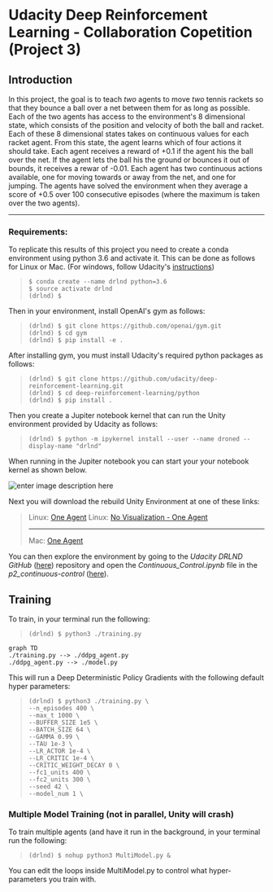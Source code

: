# Udacity Deep Reinforcement Learning - Collaboration Copetition (Project 3)
## Introduction

In this project, the goal is to teach $two$ agents to move $two$ tennis rackets so that they bounce a ball over a net between them for as long as possible. Each of the two agents has access to the environment's 8 dimensional state, which consists of the position and velocity of both the ball and racket. Each of these 8 dimensional states takes on continuous values for each racket agent. From this state, the agent learns which of four actions it should take. Each agent receives a reward of +0.1 if the agent his the ball over the net. If the agent lets the ball his the ground or bounces it out of bounds, it receives a rewar of -0.01. Each agent has two continuous actions available, one for moving towards or away from the net, and one for jumping. The agents have solved the environment when they average a score of +0.5 over 100 consecutive episodes (where the maximum is taken over the two agents).

---
### Requirements:
To replicate this results of this project you need to create a conda environment using python 3.6 and activate it. This can be done as follows for Linux or Mac. (For windows, follow Udacity's [instructions](https://github.com/udacity/deep-reinforcement-learning#dependencies))

>  ```console
>  $ conda create --name drlnd python=3.6
>  $ source activate drlnd
>  (drlnd) $
>  ```

Then in your environment, install OpenAI's gym as follows:
> ```console
> (drlnd) $ git clone https://github.com/openai/gym.git
> (drlnd) $ cd gym
> (drlnd) $ pip install -e .
> ```

After installing gym, you must install Udacity's required python packages as follows:
> ```console
> (drlnd) $ git clone https://github.com/udacity/deep-reinforcement-learning.git
> (drlnd) $ cd deep-reinforcement-learning/python
> (drlnd) $ pip install .
> ```

Then you create a Jupiter notebook kernel that can run the Unity environment provided by Udacity  as follows:
> ```console
> (drlnd) $ python -m ipykernel install --user --name droned --display-name "drlnd"
> ```

When running in the Jupiter notebook you can start your your notebook kernel as shown below.

![enter image description here](https://user-images.githubusercontent.com/10624937/42386929-76f671f0-8106-11e8-9376-f17da2ae852e.png)

Next you will download the rebuild Unity Environment at one of these links:

> Linux: [One Agent](https://s3-us-west-1.amazonaws.com/udacity-drlnd/P3/Tennis/Tennis_Linux.zip)
> Linux: [No Visualization - One Agent](https://s3-us-west-1.amazonaws.com/udacity-drlnd/P3/Tennis/Tennis_Linux_NoVis.zip)
>
> ---
> Mac: [One Agent](https://s3-us-west-1.amazonaws.com/udacity-drlnd/P3/Tennis/Tennis.app.zip)

You can then explore the environment by going to the *Udacity DRLND GitHub* ([here](https://github.com/udacity/deep-reinforcement-learning)) repository and open the *Continuous_Control.ipynb* file in the *p2_continuous-control* ([here](https://github.com/udacity/deep-reinforcement-learning/tree/master/p3_collab-compet)).

## Training
To train, in your terminal run the following:
> ```console
> (drlnd) $ python3 ./training.py
> ```

```mermaid
graph TD
./training.py --> ./ddpg_agent.py
./ddpg_agent.py --> ./model.py
```

This will run a Deep Deterministic Policy Gradients with the following default hyper parameters:
>```console
> (drlnd) $ python3 ./training.py \
> --n_episodes 400 \
> --max_t 1000 \
> --BUFFER_SIZE 1e5 \
> --BATCH_SIZE 64 \
> --GAMMA 0.99 \
> --TAU 1e-3 \
> --LR_ACTOR 1e-4 \
> --LR_CRITIC 1e-4 \
> --CRITIC_WEIGHT_DECAY 0 \
> --fc1_units 400 \
> --fc2_units 300 \
> --seed 42 \
> --model_num 1 \
> ```

### Multiple Model Training (not in parallel, Unity will crash)

To train multiple agents (and have it run in the background, in your terminal run the following:
> ```console
> (drlnd) $ nohup python3 MultiModel.py &
> ```

You can edit the loops inside MultiModel.py to control what hyper-parameters you train with. 
